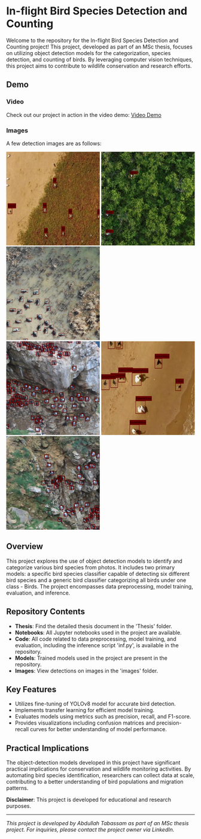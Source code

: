 # In-flight Bird Species Detection and Counting

Welcome to the repository for the In-flight Bird Species Detection and Counting project! This project, developed as part of an MSc thesis, focuses on utilizing object detection models for the categorization, species detection, and counting of birds. By leveraging computer vision techniques, this project aims to contribute to wildlife conservation and research efforts.

## Demo
### Video 
Check out our project in action in the video demo: [Video Demo](https://www.linkedin.com/posts/abdullah-ikram-ullah-tabassam-1103b021b_computervision-birdconservation-innovationinscience-activity-7102575697251987456-6Z-r?utm_source=share&utm_medium=member_desktop)

### Images
A few detection images are as follows:
<div>
<img src="https://github.com/AbdullahTabassam/In-flight_Bird_Species_Detection_Counting_/blob/master/images/Image%20(1).jpg" alt="Image" height="250" width="250">
<img src="https://github.com/AbdullahTabassam/In-flight_Bird_Species_Detection_Counting_/blob/master/images/Image%20(2).jpg" alt="Image" height="250" width="250">
<img src="https://github.com/AbdullahTabassam/In-flight_Bird_Species_Detection_Counting_/blob/master/images/Image%20(3).jpg" alt="Image" height="250" width="250">

</div>
<div>
<img src="https://github.com/AbdullahTabassam/In-flight_Bird_Species_Detection_Counting_/blob/master/images/Image%20(5).jpg" alt="Image" height="250" width="250">
<img src="https://github.com/AbdullahTabassam/In-flight_Bird_Species_Detection_Counting_/blob/master/images/Image%20(10).jpg" alt="Image" height="250" width="250">
<img src="https://github.com/AbdullahTabassam/In-flight_Bird_Species_Detection_Counting_/blob/master/images/Image%20(4).jpg" alt="Image" height="250" width="250">
</div>

## Overview

This project explores the use of object detection models to identify and categorize various bird species from photos. It includes two primary models: a specific bird species classifier capable of detecting six different bird species and a generic bird classifier categorizing all birds under one class - Birds. The project encompasses data preprocessing, model training, evaluation, and inference.

## Repository Contents

- **Thesis**: Find the detailed thesis document in the 'Thesis' folder.
- **Notebooks**: All Jupyter notebooks used in the project are available.
- **Code**: All code related to data preprocessing, model training, and evaluation, including the inference script 'inf.py', is available in the repository.
- **Models**: Trained models used in the project are present in the repository.
- **Images**: View detections on images in the 'images' folder.

## Key Features

- Utilizes fine-tuning of YOLOv8 model for accurate bird detection.
- Implements transfer learning for efficient model training.
- Evaluates models using metrics such as precision, recall, and F1-score.
- Provides visualizations including confusion matrices and precision-recall curves for better understanding of model performance.

## Practical Implications

The object-detection models developed in this project have significant practical implications for conservation and wildlife monitoring activities. By automating bird species identification, researchers can collect data at scale, contributing to a better understanding of bird populations and migration patterns.



**Disclaimer**: This project is developed for educational and research purposes. 

---
*This project is developed by Abdullah Tabassam as part of an MSc thesis project. For inquiries, please contact the project owner via LinkedIn.*
